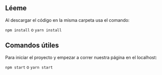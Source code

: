 ## Léeme

Al descargar el código en la misma carpeta usa el comando:

`npm install` o `yarn install`

## Comandos útiles

Para iniciar el proyecto y empezar a correr nuestra página en el localhost:

`npm start` o `yarn start`



